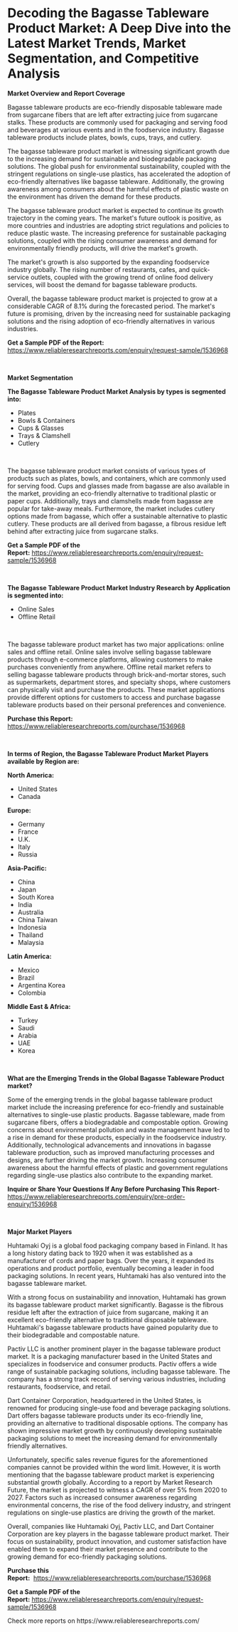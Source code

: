 <p><h1>Decoding the Bagasse Tableware Product Market: A Deep Dive into the Latest Market Trends, Market Segmentation, and Competitive Analysis</h1></p><p><strong>Market Overview and Report Coverage</strong></p>
<p><p>Bagasse tableware products are eco-friendly disposable tableware made from sugarcane fibers that are left after extracting juice from sugarcane stalks. These products are commonly used for packaging and serving food and beverages at various events and in the foodservice industry. Bagasse tableware products include plates, bowls, cups, trays, and cutlery.</p><p>The bagasse tableware product market is witnessing significant growth due to the increasing demand for sustainable and biodegradable packaging solutions. The global push for environmental sustainability, coupled with the stringent regulations on single-use plastics, has accelerated the adoption of eco-friendly alternatives like bagasse tableware. Additionally, the growing awareness among consumers about the harmful effects of plastic waste on the environment has driven the demand for these products.</p><p>The bagasse tableware product market is expected to continue its growth trajectory in the coming years. The market's future outlook is positive, as more countries and industries are adopting strict regulations and policies to reduce plastic waste. The increasing preference for sustainable packaging solutions, coupled with the rising consumer awareness and demand for environmentally friendly products, will drive the market's growth.</p><p>The market's growth is also supported by the expanding foodservice industry globally. The rising number of restaurants, cafes, and quick-service outlets, coupled with the growing trend of online food delivery services, will boost the demand for bagasse tableware products.</p><p>Overall, the bagasse tableware product market is projected to grow at a considerable CAGR of 8.1% during the forecasted period. The market's future is promising, driven by the increasing need for sustainable packaging solutions and the rising adoption of eco-friendly alternatives in various industries.</p></p>
<p><strong>Get a Sample PDF of the Report:</strong> <a href="https://www.reliableresearchreports.com/enquiry/request-sample/1536968">https://www.reliableresearchreports.com/enquiry/request-sample/1536968</a></p>
<p>&nbsp;</p>
<p><strong>Market Segmentation</strong></p>
<p><strong>The Bagasse Tableware Product Market Analysis by types is segmented into:</strong></p>
<p><ul><li>Plates</li><li>Bowls & Containers</li><li>Cups & Glasses</li><li>Trays & Clamshell</li><li>Cutlery</li></ul></p>
<p>&nbsp;</p>
<p><p>The bagasse tableware product market consists of various types of products such as plates, bowls, and containers, which are commonly used for serving food. Cups and glasses made from bagasse are also available in the market, providing an eco-friendly alternative to traditional plastic or paper cups. Additionally, trays and clamshells made from bagasse are popular for take-away meals. Furthermore, the market includes cutlery options made from bagasse, which offer a sustainable alternative to plastic cutlery. These products are all derived from bagasse, a fibrous residue left behind after extracting juice from sugarcane stalks.</p></p>
<p><strong>Get a Sample PDF of the Report:</strong>&nbsp;<a href="https://www.reliableresearchreports.com/enquiry/request-sample/1536968">https://www.reliableresearchreports.com/enquiry/request-sample/1536968</a></p>
<p>&nbsp;</p>
<p><strong>The Bagasse Tableware Product Market Industry Research by Application is segmented into:</strong></p>
<p><ul><li>Online Sales</li><li>Offline Retail</li></ul></p>
<p>&nbsp;</p>
<p><p>The bagasse tableware product market has two major applications: online sales and offline retail. Online sales involve selling bagasse tableware products through e-commerce platforms, allowing customers to make purchases conveniently from anywhere. Offline retail market refers to selling bagasse tableware products through brick-and-mortar stores, such as supermarkets, department stores, and specialty shops, where customers can physically visit and purchase the products. These market applications provide different options for customers to access and purchase bagasse tableware products based on their personal preferences and convenience.</p></p>
<p><strong>Purchase this Report:</strong>&nbsp; <a href="https://www.reliableresearchreports.com/purchase/1536968">https://www.reliableresearchreports.com/purchase/1536968</a></p>
<p>&nbsp;</p>
<p><strong>In terms of Region, the Bagasse Tableware Product Market Players available by Region are:</strong></p>
<p>
    <p> <strong> North America: </strong>
        <ul>
            <li>United States</li>
            <li>Canada</li>
        </ul>
        </p> 
    <p> <strong> Europe: </strong>
        <ul>
            <li>Germany</li>
            <li>France</li>
            <li>U.K.</li>
            <li>Italy</li>
            <li>Russia</li>
        </ul>
        </p> 
    <p> <strong> Asia-Pacific: </strong>
        <ul>
            <li>China</li>
            <li>Japan</li>
            <li>South Korea</li>
            <li>India</li>
            <li>Australia</li>
            <li>China Taiwan</li>
            <li>Indonesia</li>
            <li>Thailand</li>
            <li>Malaysia</li>
        </ul>
        </p> 
    <p> <strong> Latin America: </strong>
        <ul>
            <li>Mexico</li>
            <li>Brazil</li>
            <li>Argentina Korea</li>
            <li>Colombia</li>
        </ul>
        </p> 
    <p> <strong> Middle East & Africa: </strong>
        <ul>
            <li>Turkey</li>
            <li>Saudi</li>
            <li>Arabia</li>
            <li>UAE</li>
            <li>Korea</li>
        </ul>
    </p>
    </p>
<p>&nbsp;</p>
<p><strong>What are the Emerging Trends in the Global Bagasse Tableware Product market?</strong></p>
<p><p>Some of the emerging trends in the global bagasse tableware product market include the increasing preference for eco-friendly and sustainable alternatives to single-use plastic products. Bagasse tableware, made from sugarcane fibers, offers a biodegradable and compostable option. Growing concerns about environmental pollution and waste management have led to a rise in demand for these products, especially in the foodservice industry. Additionally, technological advancements and innovations in bagasse tableware production, such as improved manufacturing processes and designs, are further driving the market growth. Increasing consumer awareness about the harmful effects of plastic and government regulations regarding single-use plastics also contribute to the expanding market.</p></p>
<p><strong>Inquire or Share Your Questions If Any Before Purchasing This Report</strong>- <a href="https://www.reliableresearchreports.com/enquiry/pre-order-enquiry/1536968">https://www.reliableresearchreports.com/enquiry/pre-order-enquiry/1536968</a></p>
<p>&nbsp;</p>
<p><strong>Major Market Players</strong></p>
<p><p>Huhtamaki Oyj is a global food packaging company based in Finland. It has a long history dating back to 1920 when it was established as a manufacturer of cords and paper bags. Over the years, it expanded its operations and product portfolio, eventually becoming a leader in food packaging solutions. In recent years, Huhtamaki has also ventured into the bagasse tableware market.</p><p>With a strong focus on sustainability and innovation, Huhtamaki has grown its bagasse tableware product market significantly. Bagasse is the fibrous residue left after the extraction of juice from sugarcane, making it an excellent eco-friendly alternative to traditional disposable tableware. Huhtamaki's bagasse tableware products have gained popularity due to their biodegradable and compostable nature.</p><p>Pactiv LLC is another prominent player in the bagasse tableware product market. It is a packaging manufacturer based in the United States and specializes in foodservice and consumer products. Pactiv offers a wide range of sustainable packaging solutions, including bagasse tableware. The company has a strong track record of serving various industries, including restaurants, foodservice, and retail.</p><p>Dart Container Corporation, headquartered in the United States, is renowned for producing single-use food and beverage packaging solutions. Dart offers bagasse tableware products under its eco-friendly line, providing an alternative to traditional disposable options. The company has shown impressive market growth by continuously developing sustainable packaging solutions to meet the increasing demand for environmentally friendly alternatives.</p><p>Unfortunately, specific sales revenue figures for the aforementioned companies cannot be provided within the word limit. However, it is worth mentioning that the bagasse tableware product market is experiencing substantial growth globally. According to a report by Market Research Future, the market is projected to witness a CAGR of over 5% from 2020 to 2027. Factors such as increased consumer awareness regarding environmental concerns, the rise of the food delivery industry, and stringent regulations on single-use plastics are driving the growth of the market.</p><p>Overall, companies like Huhtamaki Oyj, Pactiv LLC, and Dart Container Corporation are key players in the bagasse tableware product market. Their focus on sustainability, product innovation, and customer satisfaction have enabled them to expand their market presence and contribute to the growing demand for eco-friendly packaging solutions.</p></p>
<p><strong>Purchase this Report:</strong>&nbsp;&nbsp;<a href="https://www.reliableresearchreports.com/purchase/1536968">https://www.reliableresearchreports.com/purchase/1536968</a></p>
<p></p>
<p><strong>Get a Sample PDF of the Report:</strong>&nbsp;<a href="https://www.reliableresearchreports.com/enquiry/request-sample/1536968">https://www.reliableresearchreports.com/enquiry/request-sample/1536968</a></p>
<p>Check more reports on https://www.reliableresearchreports.com/</p>